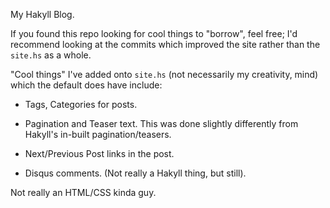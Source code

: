 My Hakyll Blog.

If you found this repo looking for cool things to "borrow", feel free;
I'd recommend looking at the commits which improved the site rather than
the `site.hs` as a whole.

"Cool things" I've added onto `site.hs` (not necessarily my creativity, mind)
which the default does have include:

* Tags, Categories for posts.

* Pagination and Teaser text. This was done slightly differently from Hakyll's
  in-built pagination/teasers.

* Next/Previous Post links in the post.

* Disqus comments. (Not really a Hakyll thing, but still).

Not really an HTML/CSS kinda guy.
